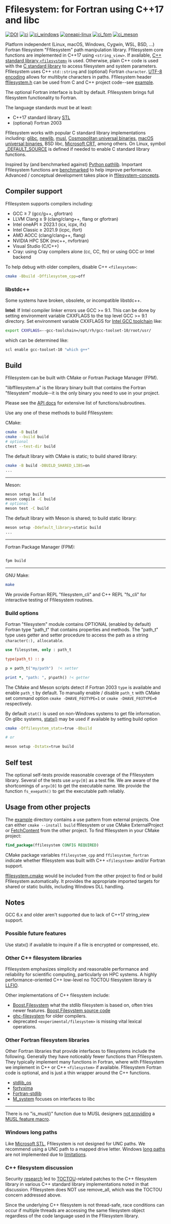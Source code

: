 # Ffilesystem: for Fortran using C++17 and libc

[![DOI](https://zenodo.org/badge/433875623.svg)](https://zenodo.org/badge/latestdoi/433875623)
[![ci](https://github.com/scivision/fortran-filesystem/actions/workflows/ci.yml/badge.svg)](https://github.com/scivision/fortran-filesystem/actions/workflows/ci.yml)
[![ci_windows](https://github.com/scivision/fortran-filesystem/actions/workflows/ci_windows.yml/badge.svg)](https://github.com/scivision/fortran-filesystem/actions/workflows/ci_windows.yml)
[![oneapi-linux](https://github.com/scivision/fortran-filesystem/actions/workflows/oneapi-linux.yml/badge.svg)](https://github.com/scivision/fortran-filesystem/actions/workflows/oneapi-linux.yml)
[![ci_fpm](https://github.com/scivision/fortran-filesystem/actions/workflows/ci_fpm.yml/badge.svg)](https://github.com/scivision/fortran-filesystem/actions/workflows/ci_fpm.yml)
[![ci_meson](https://github.com/scivision/fortran-filesystem/actions/workflows/ci_meson.yml/badge.svg)](https://github.com/scivision/fortran-filesystem/actions/workflows/ci_meson.yml)

Platform independent (Linux, macOS, Windows, Cygwin, WSL, BSD, ...) Fortran filesystem "Ffilesystem" path manipulation library.
Ffilesystem core functions are implemented in C++17 using `<string_view>`.
If available,
[C++ standard library `<filesystem>`](https://en.cppreference.com/w/cpp/filesystem)
is used.
Otherwise, plain C++ code is used with the
[C standard library](https://en.wikipedia.org/wiki/C_standard_library)
to access filesystem and system parameters.
Ffilesystem uses C++ `std::string` and (optional) Fortran `character`.
[UTF-8 encoding](https://utf8everywhere.org/)
allows for multibyte characters in paths.
Ffilesystem header
[ffilesystem.h](./include/ffilesystem.h)
can be used from C and C++ project code--see
[example](./example).

The optional Fortran interface is built by default.
Ffilesystem brings full filesystem functionality to Fortran.

The language standards must be at least:

* C++17 standard library [STL](./Readme_libstdc++.md)
* (optional) Fortran 2003

Ffilesystem works with popular C standard library implementations including:
[glibc](https://sourceware.org/glibc/),
[newlib](https://sourceware.org/newlib/),
[musl](https://musl.libc.org/),
[Cosmopolitan universal binaries](./Readme_cosmopolitan.md),
[macOS universal binaries](./Readme_macos.md),
BSD libc,
[Microsoft CRT](https://en.wikipedia.org/wiki/Microsoft_Windows_library_files#CRT),
among others.
On Linux, symbol
[_DEFAULT_SOURCE](https://man7.org/linux/man-pages/man7/feature_test_macros.7.html)
is defined if needed to enable C standard library functions.

Inspired by (and benchmarked against)
[Python pathlib](https://docs.python.org/3/library/pathlib.html).
Important Ffilesystem functions are
[benchmarked](./benchmark.md)
to help improve performance.
Advanced / conceptual development takes place in
[ffilesystem-concepts](https://github.com/scivision/ffilesystem-concepts).

## Compiler support

Ffilesystem supports compilers including:

* GCC &ge; 7 (gcc/g++, gfortran)
* LLVM Clang &ge; 9 (clang/clang++, flang or gfortran)
* Intel oneAPI &ge; 2023.1 (icx, icpx, ifx)
* Intel Classic &ge; 2021.9 (icpc, ifort)
* AMD AOCC (clang/clang++, flang)
* NVIDIA HPC SDK (nvc++, nvfortran)
* Visual Studio (C/C++)
* Cray: using Cray compilers alone (cc, CC, ftn) or using GCC or Intel backend

To help debug with older compilers, disable C++ `<filesystem>`:

```sh
cmake -Bbuild -Dffilesystem_cpp=off
```

### libstdc++

Some systems have broken, obsolete, or incompatible libstdc++.

**Intel**: If Intel compiler linker errors use GCC >= 9.1.
This can be done by setting environment variable CXXFLAGS to the top level GCC >= 9.1 directory.
Set environment variable CXXFLAGS for
[Intel GCC toolchain](https://www.intel.com/content/www/us/en/develop/documentation/oneapi-dpcpp-cpp-compiler-dev-guide-and-reference/top/compiler-reference/compiler-options/compiler-option-details/compatibility-options/gcc-toolchain.html)
like:

```sh
export CXXFLAGS=--gcc-toolchain=/opt/rh/gcc-toolset-10/root/usr/
```

which can be determined like:

```sh
scl enable gcc-toolset-10 "which g++"
```

## Build

Ffilesystem can be built with CMake or Fortran Package Manager (FPM).

"libffilesystem.a" is the library binary built that contains the Fortran "filesystem" module--it is the only binary you need to use in your project.

Please see the [API docs](./API.md) for extensive list of functions/subroutines.

Use any one of these methods to build Ffilesystem:

CMake:

```sh
cmake -B build
cmake --build build
# optional
ctest --test-dir build
```

The default library with CMake is static; to build shared library:

```sh
cmake -B build -DBUILD_SHARED_LIBS=on
...
```

---

Meson:

```sh
meson setup build
meson compile -C build
# optional
meson test -C build
```

The default library with Meson is shared; to build static library:

```sh
meson setup -Ddefault_library=static build
...
```

---

Fortran Package Manager (FPM):

```sh

fpm build
```

---

GNU Make:

```sh
make
```

We provide Fortran REPL "filesystem_cli" and C++ REPL "fs_cli" for interactive testing of Ffilesystem routines.

### Build options

Fortran "filesystem" module contains OPTIONAL (enabled by default) Fortran type "path_t" that contains properties and methods.
The "path_t" type uses getter and setter procedure to access the path as a string `character(:), allocatable`.

```fortran
use filesystem, only : path_t

type(path_t) :: p

p = path_t("my/path")  !< setter

print *, "path: ", p%path() !< getter
```

The CMake and Meson scripts detect if Fortran 2003 `type` is available and enable `path_t` by default.
To manually enable / disable `path_t` with CMake set command option `cmake -DHAVE_F03TYPE=1` or `cmake -DHAVE_F03TYPE=0` respectively.

By default `stat()` is used on non-Windows systems to get file information.
On glibc systems,
[statx()](https://www.man7.org/linux/man-pages/man2/statx.2.html)
may be used if available by setting build option

```sh
cmake -Dffilesystem_statx=true -Bbuild

# or

meson setup -Dstatx=true build
```

## Self test

The optional self-tests provide reasonable coverage of the Ffilesystem library.
Several of the tests use `argv[0]` as a test file.
We are aware of the shortcomings of `argv[0]` to get the executable name.
We provide the function `fs_exepath()` to get the executable path reliably.

## Usage from other projects

The [example](./example) directory contains a use pattern from external projects.
One can either `cmake --install build` ffilesystem or use CMake ExternalProject or
[FetchContent](https://gist.github.com/scivision/245a1f32498d15a87a507051857327d9)
from the other project.
To find ffilesystem in your CMake project:

```cmake
find_package(ffilesystem CONFIG REQUIRED)
```

CMake package variables `ffilesystem_cpp` and `ffilesystem_fortran` indicate whether ffilesystem was built with C++ `<filesystem>` and/or Fortran support.

[ffilesystem.cmake](./cmake/ffilesystem.cmake) would be included from the other project to find or build Ffilesystem automatically.
It provides the appropriate imported targets for shared or static builds, including Windows DLL handling.

## Notes

GCC 6.x and older aren't supported due to lack of C++17 string_view support.

### Possible future features

Use statx() if available to inquire if a file is encrypted or compressed, etc.

### Other C++ filesystem libraries

Ffilesystem emphasizes simplicity and reasonable performance and reliability for scientific computing, particularly on HPC systems.
A highly performance-oriented C++ low-level no TOCTOU filesystem library is
[LLFIO](https://github.com/ned14/llfio).

Other implementations of C++ filesystem include:

* [Boost.Filesystem](https://www.boost.org/doc/libs/1_86_0/libs/filesystem/doc/index.htm) what the stdlib filesystem is based on, often tries newer features. [Boost.Filesystem source code](https://github.com/boostorg/filesystem)
* [ghc-filesystem](https://github.com/gulrak/filesystem) for older compilers.
* deprecated `<experimental/filesystem>` is missing vital lexical operations.

### Other Fortran filesystem libraries

Other Fortran libraries that provide interfaces to filesystems include the following.
Generally they have noticeably fewer functions than Ffilesystem.
They typically implement many functions in Fortran, where with Ffilesystem we implement in C++ or C++ `<filesystem>` if available.
Ffilesystem Fortran code is optional, and is just a thin wrapper around the C++ functions.

* [stdlib_os](https://github.com/MarDiehl/stdlib_os)
* [fortyxima](https://bitbucket.org/aradi/fortyxima/src/develop/)
* [Fortran-stdlib](https://github.com/fortran-lang/stdlib/issues/201)
* [M_system](https://github.com/urbanjost/M_system) focuses on interfaces to libc

---

There is no "is_musl()" function due to MUSL designers
[not providing](https://stackoverflow.com/questions/58177815/how-to-actually-detect-musl-libc)
a
[MUSL feature macro](https://wiki.musl-libc.org/faq.html).

### Windows long paths

Like
[Microsoft STL](https://github.com/microsoft/STL/issues/2256),
Ffilesystem is not designed for UNC paths.
We recommend using a UNC path to a mapped drive letter.
Windows
[long paths](https://github.com/microsoft/STL/issues/1921)
are not implemented due to
[limitations](https://www.boost.org/doc/libs/1_86_0/libs/filesystem/doc/reference.html#windows-path-prefixes).

### C++ filesystem discussion

Security
[research](https://www.reddit.com/r/cpp/comments/151cnlc/a_safety_culture_and_c_we_need_to_talk_about/?rdt=62365)
led to
[TOCTOU](https://en.wikipedia.org/wiki/Time-of-check_to_time-of-use)-related
patches to the C++ filesystem library in various C++ standard library implementations noted in that discussion.
Ffilesystem does NOT use remove_all, which was the TOCTOU concern addressed above.

Since the underlying C++ filesystem is not thread-safe, race conditions can occur if multiple threads are accessing the same filesystem object regardless of the code language used in the Ffilesystem library.
